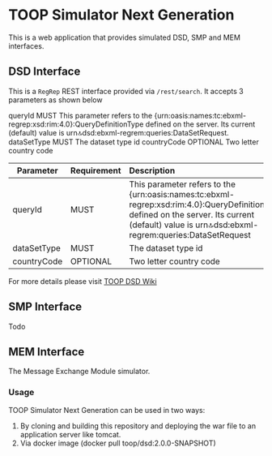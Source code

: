 # TOOP Simulator Next Generation


This is a web application that provides simulated DSD, SMP and MEM interfaces.

## DSD Interface

This is a `RegRep` REST interface provided via `/rest/search`. It accepts 3 parameters as shown below


queryId	MUST	This parameter refers to the {urn:oasis:names:tc:ebxml-regrep:xsd:rim:4.0}:QueryDefinitionType defined on the server. Its current (default) value is urn:top:dsd:ebxml-regrem:queries:DataSetRequest.
dataSetType	MUST	The dataset type id
countryCode	OPTIONAL	Two letter country code

| Parameter        | Requirement   | Description  |
| -----------------|:--------------|:-------------|
| queryId          | MUST          | This parameter refers to the {urn:oasis:names:tc:ebxml-regrep:xsd:rim:4.0}:QueryDefinitionType defined on the server. Its current (default) value is urn:top:dsd:ebxml-regrem:queries:DataSetRequest |
| dataSetType      | MUST      |   The dataset type id |
| countryCode | OPTIONAL | Two letter country code |

For more details please visit [TOOP DSD Wiki](http://wiki.ds.unipi.gr/display/TOOP/.Data+Services+Directory+v2.0.1)

## SMP Interface
Todo


## MEM Interface

The Message Exchange Module simulator.

### Usage

TOOP Simulator Next Generation can be used in two ways:

1) By cloning and building this repository and deploying the war file to an application server like tomcat.
2) Via docker image (docker pull toop/dsd:2.0.0-SNAPSHOT)
